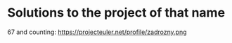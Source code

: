 # Solutions to the project of that name

67 and counting: https://projecteuler.net/profile/zadrozny.png

